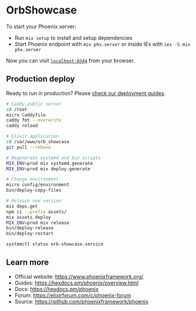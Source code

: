 # OrbShowcase

To start your Phoenix server:

- Run `mix setup` to install and setup dependencies
- Start Phoenix endpoint with `mix phx.server` or inside IEx with `iex -S mix phx.server`

Now you can visit [`localhost:8344`](http://localhost:8344) from your browser.

## Production deploy

Ready to run in production? Please [check our deployment guides](https://hexdocs.pm/phoenix/deployment.html).

```bash
# Caddy public server
cd /root
micro Caddyfile
caddy fmt --overwrite
caddy reload

# Elixir application
cd /var/www/orb_showcase
git pull --rebase

# Regenerate systemd and bin scripts
MIX_ENV=prod mix systemd.generate
MIX_ENV=prod mix deploy.generate

# Change environment
micro config/environment
bin/deploy-copy-files

# Release new version
mix deps.get
npm ci --prefix assets/
mix assets.deploy
MIX_ENV=prod mix release
bin/deploy-release
bin/deploy-restart

systemctl status orb-showcase.service
```

## Learn more

- Official website: https://www.phoenixframework.org/
- Guides: https://hexdocs.pm/phoenix/overview.html
- Docs: https://hexdocs.pm/phoenix
- Forum: https://elixirforum.com/c/phoenix-forum
- Source: https://github.com/phoenixframework/phoenix
